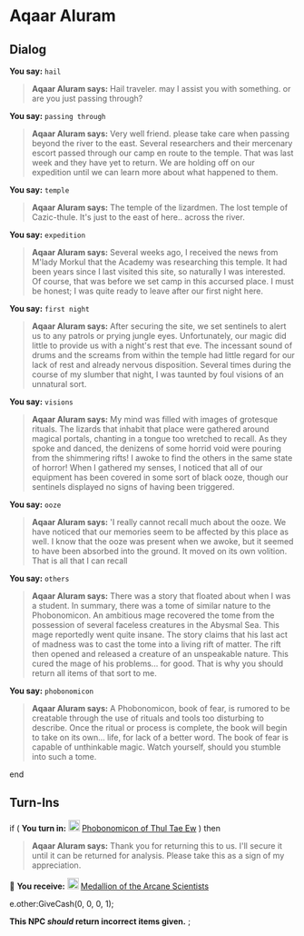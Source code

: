 # Aqaar Aluram
## Dialog

**You say:** `hail`



>**Aqaar Aluram says:** Hail traveler. may I assist you with something. or are you just passing through?




**You say:** `passing through`



>**Aqaar Aluram says:** Very well friend. please take care when passing beyond the river to the east.  Several researchers and their mercenary escort passed through our camp en route to the temple.  That was last week and they have yet to return.  We are holding off on our expedition until we can learn more about what happened to them.




**You say:** `temple`



>**Aqaar Aluram says:** The temple of the lizardmen. The lost temple of Cazic-thule. It's just to the east of here.. across the river.




**You say:** `expedition`



>**Aqaar Aluram says:** Several weeks ago, I received the news from M'lady Morkul that the Academy was researching this temple. It had been years since I last visited this site, so naturally I was interested. Of course, that was before we set camp in this accursed place. I must be honest; I was quite ready to leave after our first night here.




**You say:** `first night`



>**Aqaar Aluram says:** After securing the site, we set sentinels to alert us to any patrols or prying jungle eyes. Unfortunately, our magic did little to provide us with a night's rest that eve. The incessant sound of drums and the screams from within the temple had little regard for our lack of rest and already nervous disposition. Several times during the course of my slumber that night, I was taunted by foul visions of an unnatural sort.



**You say:** `visions`



>**Aqaar Aluram says:** My mind was filled with images of grotesque rituals. The lizards that inhabit that place were gathered around magical portals, chanting in a tongue too wretched to recall. As they spoke and danced, the denizens of some horrid void were pouring from the shimmering rifts! I awoke to find the others in the same state of horror! When I gathered my senses, I noticed that all of our equipment has been covered in some sort of black ooze, though our sentinels displayed no signs of having been triggered.



**You say:** `ooze`



>**Aqaar Aluram says:** 'I really cannot recall much about the ooze. We have noticed that our memories seem to be affected by this place as well. I know that the ooze was present when we awoke, but it seemed to have been absorbed into the ground. It moved on its own volition. That is all that I can recall



**You say:** `others`



>**Aqaar Aluram says:** There was a story that floated about when I was a student. In summary, there was a tome of similar nature to the Phobonomicon. An ambitious mage recovered the tome from the possession of several faceless creatures in the Abysmal Sea. This mage reportedly went quite insane. The story claims that his last act of madness was to cast the tome into a living rift of matter. The rift then opened and released a creature of an unspeakable nature. This cured the mage of his problems... for good. That is why you should return all items of that sort to me.



**You say:** `phobonomicon`



>**Aqaar Aluram says:** A Phobonomicon, book of fear, is rumored to be creatable through the use of rituals and tools too disturbing to describe. Once the ritual or process is complete, the book will begin to take on its own... life, for lack of a better word. The book of fear is capable of unthinkable magic. Watch yourself, should you stumble into such a tome.

end

## Turn-Ins




if (  **You turn in:** <img style="background:url(/static/icons/blank_slot.gif);width:20px;height:20px;" src="/static/icons/item_778.png" alt="" /> <a
                                href="/item/8720" data-url="8720" class="tooltip-link link">Phobonomicon of Thul Tae Ew</a> ) then


>**Aqaar Aluram says:** Thank you for returning this to us. I'll secure it until it can be returned for analysis. Please take this as a sign of my appreciation.


 &#127873; **You receive:**  <img style="background:url(/static/icons/blank_slot.gif);width:20px;height:20px;" src="/static/icons/item_752.png" alt="" /> <a
                                href="/item/8732" data-url="8732" class="tooltip-link link">Medallion of the Arcane Scientists</a> 

 


e.other:GiveCash(0, 0, 0, 1);

**This NPC *should* return incorrect items given.**
;